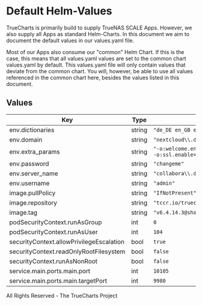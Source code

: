 # Default Helm-Values

TrueCharts is primarily build to supply TrueNAS SCALE Apps.
However, we also supply all Apps as standard Helm-Charts. In this document we aim to document the default values in our values.yaml file.

Most of our Apps also consume our "common" Helm Chart.
If this is the case, this means that all values.yaml values are set to the common chart values.yaml by default. This values.yaml file will only contain values that deviate from the common chart.
You will, however, be able to use all values referenced in the common chart here, besides the values listed in this document.

## Values

| Key | Type | Default | Description |
|-----|------|---------|-------------|
| env.dictionaries | string | `"de_DE en_GB en_US es_ES fr_FR it nl pt_BR pt_PT ru"` |  |
| env.domain | string | `"nextcloud\\.domain\\.tld"` |  |
| env.extra_params | string | `"-o:welcome.enable=false -o:user_interface.mode=notebookbar -o:ssl.termination=true -o:ssl.enable=false"` |  |
| env.password | string | `"changeme"` |  |
| env.server_name | string | `"collabora\\.domain\\.tld"` |  |
| env.username | string | `"admin"` |  |
| image.pullPolicy | string | `"IfNotPresent"` |  |
| image.repository | string | `"tccr.io/truecharts/collabora"` |  |
| image.tag | string | `"v6.4.14.3@sha256:d4a55425927736cb167a8df37ba6f2a60c0e3e0bacc0ee2496ecb5e535176f60"` |  |
| podSecurityContext.runAsGroup | int | `0` |  |
| podSecurityContext.runAsUser | int | `104` |  |
| securityContext.allowPrivilegeEscalation | bool | `true` |  |
| securityContext.readOnlyRootFilesystem | bool | `false` |  |
| securityContext.runAsNonRoot | bool | `false` |  |
| service.main.ports.main.port | int | `10105` |  |
| service.main.ports.main.targetPort | int | `9980` |  |

All Rights Reserved - The TrueCharts Project
